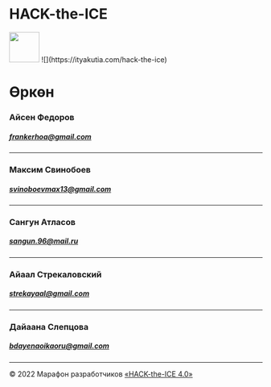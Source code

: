 # HACK-the-ICE
<img src="https://static.tildacdn.com/tild3161-3361-4131-a662-636334383666/Group_1548.svg" height="60" />
![](https://ityakutia.com/hack-the-ice)

#  Өркөн 
### Айсен Федоров 
##### frankerhoa@gmail.com
***
### Максим Свинобоев
##### svinoboevmax13@gmail.com
***
### Сангун Атласов
##### sangun.96@mail.ru
***
### Айаал Стрекаловский
##### strekayaal@gmail.com
****
### Дайаана Слепцова
##### bdayenaoikaoru@gmail.com
****
© 2022 Марафон разработчиков [«HACK-the-ICE 4.0»](https://ityakutia.com/hack-the-ice)
